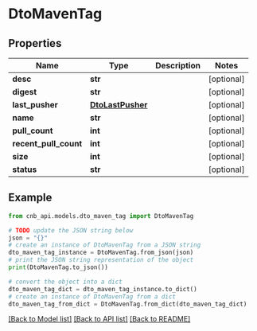 # DtoMavenTag


## Properties

Name | Type | Description | Notes
------------ | ------------- | ------------- | -------------
**desc** | **str** |  | [optional] 
**digest** | **str** |  | [optional] 
**last_pusher** | [**DtoLastPusher**](DtoLastPusher.md) |  | [optional] 
**name** | **str** |  | [optional] 
**pull_count** | **int** |  | [optional] 
**recent_pull_count** | **int** |  | [optional] 
**size** | **int** |  | [optional] 
**status** | **str** |  | [optional] 

## Example

```python
from cnb_api.models.dto_maven_tag import DtoMavenTag

# TODO update the JSON string below
json = "{}"
# create an instance of DtoMavenTag from a JSON string
dto_maven_tag_instance = DtoMavenTag.from_json(json)
# print the JSON string representation of the object
print(DtoMavenTag.to_json())

# convert the object into a dict
dto_maven_tag_dict = dto_maven_tag_instance.to_dict()
# create an instance of DtoMavenTag from a dict
dto_maven_tag_from_dict = DtoMavenTag.from_dict(dto_maven_tag_dict)
```
[[Back to Model list]](../README.md#documentation-for-models) [[Back to API list]](../README.md#documentation-for-api-endpoints) [[Back to README]](../README.md)


